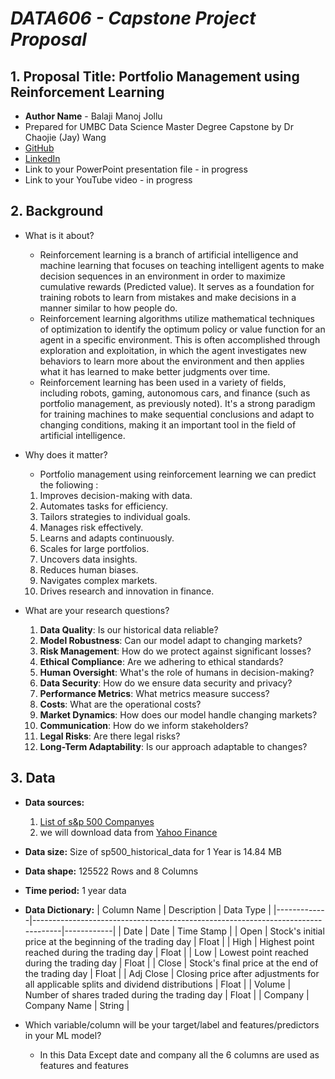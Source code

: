 # *DATA606 - Capstone Project Proposal*
## 1. Proposal Title: Portfolio Management using Reinforcement Learning
- **Author Name** - Balaji Manoj Jollu
- Prepared for UMBC Data Science Master Degree Capstone by Dr Chaojie (Jay) Wang
- [GitHub](https://github.com/Jollu-Balaji-Manoj)
- [LinkedIn](www.linkedin.com/in/balaji-manoj-jollu)
- Link to your PowerPoint presentation file - in progress
- Link to your YouTube video - in progress

## 2. Background
- What is it about? 
  - Reinforcement learning is a branch of artificial intelligence and machine learning that focuses on teaching intelligent agents to make decision sequences in an environment in order to maximize cumulative rewards (Predicted value). It serves as a foundation for training robots to learn from mistakes and make decisions in a manner similar to how people do.
  - Reinforcement learning algorithms utilize mathematical techniques of optimization to identify the optimum policy or value function for an agent in a specific environment. This is often accomplished through exploration and exploitation, in which the agent investigates new behaviors to learn more about the environment and then applies what it has learned to make better judgments over time.
  - Reinforcement learning has been used in a variety of fields, including robots, gaming, autonomous cars, and finance (such as portfolio management, as previously noted). It's a strong paradigm for training machines to make sequential conclusions and adapt to changing conditions, making it an important tool in the field of artificial intelligence.



- Why does it matter?  

   - Portfolio management using reinforcement learning we can predict the foliowing :

   1. Improves decision-making with data.
   2. Automates tasks for efficiency.
   3. Tailors strategies to individual goals.
   4. Manages risk effectively.
   5. Learns and adapts continuously.
   6. Scales for large portfolios.
   7. Uncovers data insights.
   8. Reduces human biases.
   9. Navigates complex markets.
   10. Drives research and innovation in finance.

- What are your research questions?
  
   1. **Data Quality**: Is our historical data reliable?
   2. **Model Robustness**: Can our model adapt to changing markets?
   3. **Risk Management**: How do we protect against significant losses?
   4. **Ethical Compliance**: Are we adhering to ethical standards?
   5. **Human Oversight**: What's the role of humans in decision-making?
   6. **Data Security**: How do we ensure data security and privacy?
   7. **Performance Metrics**: What metrics measure success?
   8. **Costs**: What are the operational costs?
   9. **Market Dynamics**: How does our model handle changing markets?
   10. **Communication**: How do we inform stakeholders?
   11. **Legal Risks**: Are there legal risks?
   12. **Long-Term Adaptability**: Is our approach adaptable to changes?

## 3. Data 

- **Data sources:**
  1. [List of s&p 500 Companyes](https://en.wikipedia.org/wiki/List_of_S%26P_500_companies)
  2. we will download data from [Yahoo Finance](https://finance.yahoo.com/)
- **Data size:** Size of sp500_historical_data for 1 Year is 14.84 MB
- **Data shape:** 125522 Rows and 8 Columns 
- **Time period:** 1 year data
- **Data Dictionary:**
  | Column Name | Description                                                                     | Data Type  |
  |-------------|---------------------------------------------------------------------------------|------------|
  | Date        | Date                                                                            | Time Stamp |
  | Open        | Stock's initial price at the beginning of the trading day                      | Float      |
  | High        | Highest point reached during the trading day                                   | Float      |
  | Low         | Lowest point reached during the trading day                                    | Float      |
  | Close       | Stock's final price at the end of the trading day                              | Float      |
  | Adj Close   | Closing price after adjustments for all applicable splits and dividend distributions | Float   |
  | Volume      | Number of shares traded during the trading day                                 | Float      |
  | Company     | Company Name                                                                    | String     |


- Which variable/column will be your target/label and features/predictors in your ML model?
  - In this Data Except date and company all the 6 columns are used as features and features

